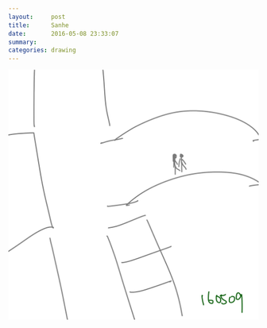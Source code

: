 ```yaml
---
layout:     post
title:      Sanhe
date:       2016-05-08 23:33:07
summary:    
categories: drawing
---
```

![Sanhe](/images/diary/Sanhe.png "an impression")
